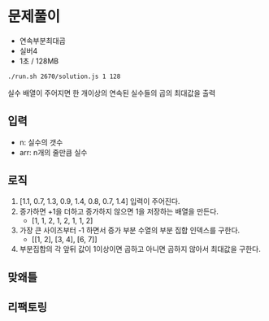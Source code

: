 # 문제풀이

- 연속부분최대곱
- 실버4
- 1초 / 128MB

```bash
./run.sh 2670/solution.js 1 128
```

실수 배열이 주어지면 한 개이상의 연속된 실수들의 곱의 최대값을 출력

## 입력

- n: 실수의 갯수
- arr: n개의 줄만큼 실수

## 로직

1. [1.1, 0.7, 1.3, 0.9, 1.4, 0.8, 0.7, 1.4] 입력이 주어진다.
2. 증가하면 +1을 더하고 증가하지 않으면 1을 저장하는 배열을 만든다.
    - [1, 1, 2, 1, 2, 1, 1, 2]  
3. 가장 큰 사이즈부터 -1 하면서 증가 부분 수열의 부분 집합 인덱스를 구한다.
    - [[1, 2], [3, 4], [6, 7]]
4. 부분집합의 각 앞뒤 값이 1이상이면 곱하고 아니면 곱하지 않아서 최대값을 구한다.

## 맞왜틀

## 리팩토링
